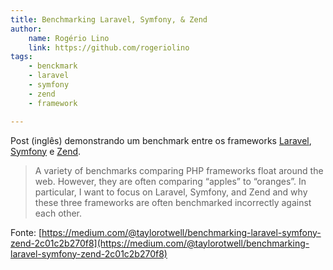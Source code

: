 ```yaml
---
title: Benchmarking Laravel, Symfony, & Zend
author:
    name: Rogério Lino
    link: https://github.com/rogeriolino
tags:
    - benckmark
    - laravel
    - symfony
    - zend
    - framework

---
```


Post (inglês) demonstrando um benchmark entre os frameworks [Laravel](https://laravel.com), [Symfony](https://symfony.com) e [Zend](https://framework.zend.com).

> A variety of benchmarks comparing PHP frameworks float around the web. However, they are often comparing “apples” to “oranges”. In particular, I want to focus on Laravel, Symfony, and Zend and why these three frameworks are often benchmarked incorrectly against each other.

Fonte: [https://medium.com/@taylorotwell/benchmarking-laravel-symfony-zend-2c01c2b270f8](https://medium.com/@taylorotwell/benchmarking-laravel-symfony-zend-2c01c2b270f8)
